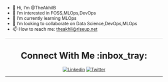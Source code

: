 - 👋 Hi, I’m @TheAkhilB
- 👀 I’m interested in FOSS,MLOps,DevOps
- 🌱 I’m currently learning MLOps
- 💞️ I’m looking to collaborate on Data Science,DevOps,MLOps
- 📫 How to reach me: theakhil@riseup.net

<div align="center">

<hr>

  <h1>Connect With Me :inbox_tray: </h1>

[![Linkedin](https://img.shields.io/badge/LinkedIn-0077B5?style=for-the-badge&logo=linkedin&logoColor=white)](https://www.linkedin.com/in/theakhilb) [![Twitter](https://img.shields.io/badge/Twitter-1DA1F2?style=for-the-badge&logo=twitter&logoColor=white)](https://twitter.com/theakhilb)

</div>

<hr>
